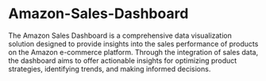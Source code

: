 # Amazon-Sales-Dashboard
The Amazon Sales Dashboard is a comprehensive data visualization solution designed to provide insights into the sales performance of products on the Amazon e-commerce platform. Through the integration of sales data, the dashboard aims to offer actionable insights for optimizing product strategies, identifying trends, and making informed decisions.
